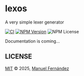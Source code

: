 # lexos

A very simple lexer generator

[![CI](https://github.com/manferlo81/lexos/actions/workflows/ci.yml/badge.svg)](https://github.com/manferlo81/lexos/actions/workflows/ci.yml)
[![NPM Version](https://img.shields.io/npm/v/lexos)](https://www.npmjs.com/package/lexos)
![NPM License](https://img.shields.io/npm/l/lexos)

Documentation is coming...

## LICENSE

[MIT](LICENSE) &copy; 2025, [Manuel Fernández](https://github.com/manferlo81)
